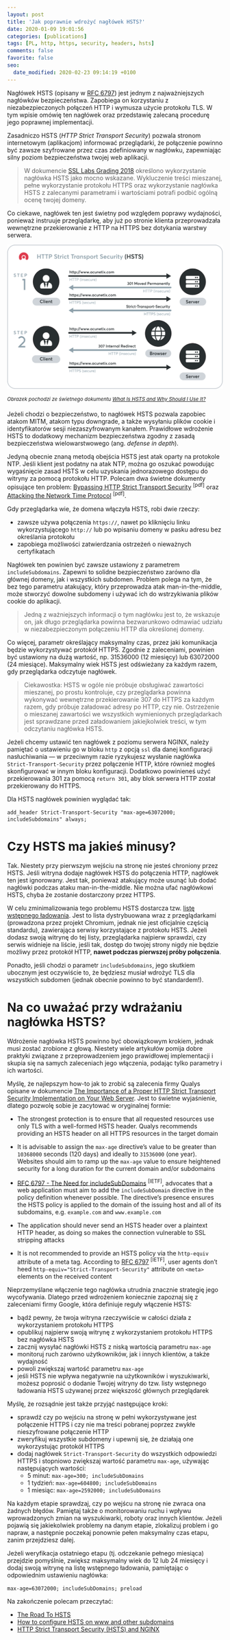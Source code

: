 ```yaml
---
layout: post
title: 'Jak poprawnie wdrożyć nagłówek HSTS?'
date: 2020-01-09 19:01:56
categories: [publications]
tags: [PL, http, https, security, headers, hsts]
comments: false
favorite: false
seo:
  date_modified: 2020-02-23 09:14:19 +0100
---
```


Nagłówek HSTS (opisany w [RFC 6797](https://tools.ietf.org/html/rfc6797)) jest jednym z najważniejszych nagłówków bezpieczeństwa. Zapobiega on korzystaniu z niezabezpieczonych połączeń HTTP i wymusza użycie protokołu TLS. W tym wpisie omówię ten nagłówek oraz przedstawię zalecaną procedurę jego poprawnej implementacji.

Zasadniczo HSTS (_HTTP Strict Transport Security_) pozwala stronom internetowym (aplikacjom) informować przeglądarki, że połączenie powinno być zawsze szyfrowane przez czas zdefiniowany w nagłówku, zapewniając silny poziom bezpieczeństwa twojej web aplikacji.

  > W dokumencie [SSL Labs Grading 2018](https://discussions.qualys.com/docs/DOC-6321-ssl-labs-grading-2018) określono wykorzystanie nagłówka HSTS jako mocno wskazane. Wykluczenie treści mieszanej, pełne wykorzystanie protokołu HTTPS oraz wykorzystanie nagłówka HSTS z zalecanymi parametrami i wartościami potrafi podbić ogólną ocenę twojej domeny.

Co ciekawe, nagłówek ten jest świetny pod względem poprawy wydajności, ponieważ instruuje przeglądarkę, aby już po stronie klienta przeprowadzała wewnętrzne przekierowanie z HTTP na HTTPS bez dotykania warstwy serwera.

<p align="center">
  <img src="/assets/img/posts/hsts_acunetix.png">
</p>

<sup><i>Obrazek pochodzi ze świetnego dokumentu <a href="https://www.acunetix.com/blog/articles/what-is-hsts-why-use-it/">What Is HSTS and Why Should I Use It?</a></i></sup>

Jeżeli chodzi o bezpieczeństwo, to nagłówek HSTS pozwala zapobiec atakom MITM, atakom typu downgrade, a także wysyłaniu plików cookie i identyfikatorów sesji niezaszyfrowanym kanałem. Prawidłowe wdrożenie HSTS to dodatkowy mechanizm bezpieczeństwa zgodny z zasadą bezpieczeństwa wielowarstwowego (ang. _defense in depth_).

Jedyną obecnie znaną metodą obejścia HSTS jest atak oparty na protokole NTP. Jeśli klient jest podatny na atak NTP, można go oszukać powodując wygaśnięcie zasad HSTS w celu uzyskania jednorazowego dostępu do witryny za pomocą protokołu HTTP. Polecam dwa świetne dokumenty opisujące ten problem: [Bypassing HTTP Strict Transport Security](https://www.blackhat.com/docs/eu-14/materials/eu-14-Selvi-Bypassing-HTTP-Strict-Transport-Security.pdf) <sup>[pdf]</sup> oraz [Attacking the Network Time Protocol](http://www.cs.bu.edu/~goldbe/papers/NTPattack.pdf) <sup>[pdf]</sup>.

Gdy przeglądarka wie, że domena włączyła HSTS, robi dwie rzeczy:

- zawsze używa połączenia `https://`, nawet po kliknięciu linku wykorzystującego `http://` lub po wpisaniu domeny w pasku adresu bez określania protokołu
- zapobiega możliwości zatwierdzania ostrzeżeń o nieważnych certyfikatach

Nagłówek ten powinien być zawsze ustawiony z parametrem `includeSubdomains`. Zapewni to solidne bezpieczeństwo zarówno dla głównej domeny, jak i wszystkich subdomen. Problem polega na tym, że bez tego parametru atakujący, który przeprowadza atak man-in-the-middle, może stworzyć dowolne subdomeny i używać ich do wstrzykiwania plików cookie do aplikacji.

  > Jedną z ważniejszych informacji o tym nagłówku jest to, że wskazuje on, jak długo przeglądarka powinna bezwarunkowo odmawiać udziału w niezabezpieczonym połączeniu HTTP dla określonej domeny.

Co więcej, parametr określający maksymalny czas, przez jaki komunikacja będzie wykorzystywać protokół HTTPS. Zgodnie z zaleceniami, powinien być ustawiony na dużą wartość, np. 31536000 (12 miesięcy) lub 63072000 (24 miesiące). Maksymalny wiek HSTS jest odświeżany za każdym razem, gdy przeglądarka odczytuje nagłówek.

  > Ciekawostka: HSTS w ogóle nie próbuje obsługiwać zawartości mieszanej, po prostu kontroluje, czy przeglądarka powinna wykonywać wewnętrzne przekierowanie 307 do HTTPS za każdym razem, gdy próbuje załadować adresy po HTTP, czy nie. Ostrzeżenie o mieszanej zawartości we wszystkich wymienionych przeglądarkach jest sprawdzane przed załadowaniem jakiejkolwiek treści, w tym odczytaniu nagłówka HSTS.

Jeżeli chcemy ustawić ten nagłówek z poziomu serwera NGINX, należy pamiętać o ustawieniu go w bloku `http` z opcją `ssl` dla danej konfiguracji nasłuchiwania — w przeciwnym razie ryzykujesz wysłanie nagłówka `Strict-Transport-Security` przez połączenie HTTP, które również mogłeś skonfigurować w innym bloku konfiguracji. Dodatkowo powinieneś użyć przekierowania 301 za pomocą `return 301`, aby blok serwera HTTP został przekierowany do HTTPS.

Dla HSTS nagłówek powinien wyglądać tak:

```nginx
add_header Strict-Transport-Security "max-age=63072000; includeSubdomains" always;
```

# Czy HSTS ma jakieś minusy?

Tak. Niestety przy pierwszym wejściu na stronę nie jesteś chroniony przez HSTS. Jeśli witryna dodaje nagłówek HSTS do połączenia HTTP, nagłówek ten jest ignorowany. Jest tak, ponieważ atakujący może usunąć lub dodać nagłówki podczas ataku man-in-the-middle. Nie można ufać nagłówkowi HSTS, chyba że zostanie dostarczony przez HTTPS.

W celu zminimalizowania tego problemu HSTS dostarcza tzw. [listę wstępnego ładowania](https://hstspreload.org/). Jest to lista dystrybuowana wraz z przeglądarkami (prowadzona przez projekt Chromium, jednak nie jest oficjalnie częścią standardu), zawierająca serwisy korzystające z protokołu HSTS. Jeżeli dodasz swoją witrynę do tej listy, przeglądarka najpierw sprawdzi, czy serwis widnieje na liście, jeśli tak, dostęp do twojej strony nigdy nie będzie możliwy przez protokół HTTP, **nawet podczas pierwszej próby połączenia**.

Ponadto, jeśli chodzi o parametr `includeSubdomains`, jego skutkiem ubocznym jest oczywiście to, że będziesz musiał wdrożyć TLS dla wszystkich subdomen (jednak obecnie powinno to być standardem!).

# Na co uważać przy wdrażaniu nagłówka HSTS?

Wdrożenie nagłówka HSTS powinno być obowiązkowym krokiem, jednak musi zostać zrobione z głową. Niestety wiele artykułów pomija dobre praktyki związane z przeprowadzeniem jego prawidłowej implementacji i skupia się na samych zaleceniach jego włączenia, podając tylko parametry i ich wartości.

Myślę, że najlepszym how-to jak to zrobić są zalecenia firmy Qualys opisane w dokumencie [The Importance of a Proper HTTP Strict Transport Security Implementation on Your Web Server](https://blog.qualys.com/securitylabs/2016/03/28/the-importance-of-a-proper-http-strict-transport-security-implementation-on-your-web-server). Jest to świetne wyjaśnienie, dlatego pozwolę sobie je zacytować w oryginalnej formie:

- The strongest protection is to ensure that all requested resources use only TLS with a well-formed HSTS header. Qualys recommends providing an HSTS header on all HTTPS resources in the target domain

- It is advisable to assign the `max-age` directive’s value to be greater than `10368000` seconds (120 days) and ideally to `31536000` (one year). Websites should aim to ramp up the `max-age` value to ensure heightened security for a long duration for the current domain and/or subdomains

- [RFC 6797 - The Need for includeSubDomains](https://tools.ietf.org/html/rfc6797) <sup>[IETF]</sup>, advocates that a web application must aim to add the `includeSubDomain` directive in the policy definition whenever possible. The directive’s presence ensures the HSTS policy is applied to the domain of the issuing host and all of its subdomains, e.g. `example.com` and `www.example.com`

- The application should never send an HSTS header over a plaintext HTTP header, as doing so makes the connection vulnerable to SSL stripping attacks

- It is not recommended to provide an HSTS policy via the `http-equiv` attribute of a meta tag. According to [RFC 6797](https://tools.ietf.org/html/rfc6797) <sup>[IETF]</sup>, user agents don’t heed `http-equiv="Strict-Transport-Security"` attribute on `<meta>` elements on the received content

Nieprzemyślane włączenie tego nagłówka utrudnia znacznie strategię jego wycofywania. Dlatego przed wdrożeniem koniecznie zapoznaj się z zaleceniami firmy Google, która definiuje reguły włączenie HSTS:

- bądź pewny, że twoja witryna rzeczywiście w całości działa z wykorzystaniem protokołu HTTPS
- opublikuj najpierw swoją witrynę z wykorzystaniem protokołu HTTPS bez nagłówka HSTS
- zacznij wysyłać nagłówki HSTS z niską wartością parametru `max-age`
- monitoruj ruch zarówno użytkowników, jak i innych klientów, a także wydajność
- powoli zwiększaj wartość parametru `max-age`
- jeśli HSTS nie wpływa negatywnie na użytkowników i wyszukiwarki, możesz poprosić o dodanie Twojej witryny do tzw. listy wstępnego ładowania HSTS używanej przez większość głównych przeglądarek

Myślę, że rozsądnie jest także przyjąć następujące kroki:

- sprawdź czy po wejściu na stronę w pełni wykorzystywane jest połączenie HTTPS i czy nie ma treści pobranej poprzez zwykłe nieszyfrowane połączenie HTTP
- zweryfikuj wszystkie subdomeny i upewnij się, że działają one wykorzystując protokół HTTPS
- dodaj nagłówek `Strict-Transport-Security` do wszystkich odpowiedzi HTTPS i stopniowo zwiększaj wartość parametru `max-age`, używając następujących wartości:
  - 5 minut: `max-age=300; includeSubDomains`
  - 1 tydzień: `max-age=604800; includeSubDomains`
  - 1 miesiąc: `max-age=2592000; includeSubDomains`

Na każdym etapie sprawdzaj, czy po wejścu na stronę nie zwraca ona żadnych błędów. Pamiętaj także o monitorowaniu ruchu i wpływu wprowadzonych zmian na wyszukiwarki, roboty oraz innych klientów. Jeżeli pojawią się jakiekolwiek problemy na danym etapie, zlokalizuj problem i go napraw, a następnie poczekaj ponownie pełen maksymalny czas etapu, zanim przejdziesz dalej.

Jeżeli weryfikacja ostatniego etapu (tj. odczekanie pełnego miesiąca) przejdzie pomyślnie, zwiększ maksymalny wiek do 12 lub 24 miesięcy i dodaj swoją witrynę na listę wstępnego ładowania, pamiętając o odpowiednim ustawieniu nagłówka:

```
max-age=63072000; includeSubDomains; preload
```

Na zakończenie polecam przeczytać:

- [The Road To HSTS](https://engineeringblog.yelp.com/2017/09/the-road-to-hsts.html)
- [How to configure HSTS on www and other subdomains](https://www.danielmorell.com/blog/how-to-configure-hsts-on-www-and-other-subdomains)
- [HTTP Strict Transport Security (HSTS) and NGINX](https://www.nginx.com/blog/http-strict-transport-security-hsts-and-nginx/)
